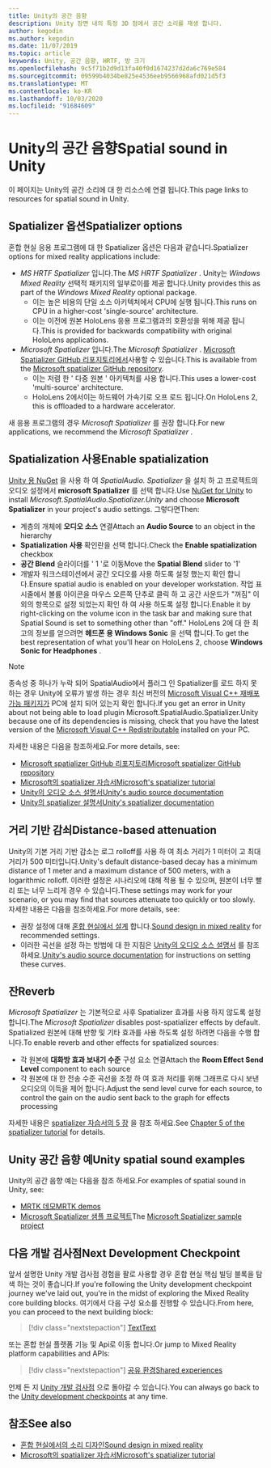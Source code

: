 ```yaml
---
title: Unity의 공간 음향
description: Unity 장면 내의 특정 3D 점에서 공간 소리를 재생 합니다.
author: kegodin
ms.author: kegodin
ms.date: 11/07/2019
ms.topic: article
keywords: Unity, 공간 음향, HRTF, 방 크기
ms.openlocfilehash: 9c5f71b2d9d13fa40f0d1674237d2da6c769e584
ms.sourcegitcommit: 09599b4034be825e4536eeb9566968afd021d5f3
ms.translationtype: MT
ms.contentlocale: ko-KR
ms.lasthandoff: 10/03/2020
ms.locfileid: "91684609"
---
```

# <a name="spatial-sound-in-unity"></a><span data-ttu-id="7d156-104">Unity의 공간 음향</span><span class="sxs-lookup"><span data-stu-id="7d156-104">Spatial sound in Unity</span></span>

<span data-ttu-id="7d156-105">이 페이지는 Unity의 공간 소리에 대 한 리소스에 연결 됩니다.</span><span class="sxs-lookup"><span data-stu-id="7d156-105">This page links to resources for spatial sound in Unity.</span></span>

## <a name="spatializer-options"></a><span data-ttu-id="7d156-106">Spatializer 옵션</span><span class="sxs-lookup"><span data-stu-id="7d156-106">Spatializer options</span></span>
<span data-ttu-id="7d156-107">혼합 현실 응용 프로그램에 대 한 Spatializer 옵션은 다음과 같습니다.</span><span class="sxs-lookup"><span data-stu-id="7d156-107">Spatializer options for mixed reality applications include:</span></span>
* <span data-ttu-id="7d156-108">*MS HRTF Spatializer* 입니다.</span><span class="sxs-lookup"><span data-stu-id="7d156-108">The *MS HRTF Spatializer* .</span></span> <span data-ttu-id="7d156-109">Unity는 *Windows Mixed Reality* 선택적 패키지의 일부로이를 제공 합니다.</span><span class="sxs-lookup"><span data-stu-id="7d156-109">Unity provides this as part of the *Windows Mixed Reality* optional package.</span></span>
  * <span data-ttu-id="7d156-110">이는 높은 비용의 단일 소스 아키텍처에서 CPU에 실행 됩니다.</span><span class="sxs-lookup"><span data-stu-id="7d156-110">This runs on CPU in a higher-cost 'single-source' architecture.</span></span>
  * <span data-ttu-id="7d156-111">이는 이전에 원본 HoloLens 응용 프로그램과의 호환성을 위해 제공 됩니다.</span><span class="sxs-lookup"><span data-stu-id="7d156-111">This is provided for backwards compatibility with original HoloLens applications.</span></span>
* <span data-ttu-id="7d156-112">*Microsoft Spatializer* 입니다.</span><span class="sxs-lookup"><span data-stu-id="7d156-112">The *Microsoft Spatializer* .</span></span> <span data-ttu-id="7d156-113">[Microsoft Spatializer GitHub 리포지토리에서](https://github.com/microsoft/spatialaudio-unity)사용할 수 있습니다.</span><span class="sxs-lookup"><span data-stu-id="7d156-113">This is available from the [Microsoft spatializer GitHub repository](https://github.com/microsoft/spatialaudio-unity).</span></span>
  * <span data-ttu-id="7d156-114">이는 저렴 한 ' 다중 원본 ' 아키텍처를 사용 합니다.</span><span class="sxs-lookup"><span data-stu-id="7d156-114">This uses a lower-cost 'multi-source' architecture.</span></span>
  * <span data-ttu-id="7d156-115">HoloLens 2에서이는 하드웨어 가속기로 오프 로드 됩니다.</span><span class="sxs-lookup"><span data-stu-id="7d156-115">On HoloLens 2, this is offloaded to a hardware accelerator.</span></span>

<span data-ttu-id="7d156-116">새 응용 프로그램의 경우 *Microsoft Spatializer* 를 권장 합니다.</span><span class="sxs-lookup"><span data-stu-id="7d156-116">For new applications, we recommend the *Microsoft Spatializer* .</span></span>

## <a name="enable-spatialization"></a><span data-ttu-id="7d156-117">Spatialization 사용</span><span class="sxs-lookup"><span data-stu-id="7d156-117">Enable spatialization</span></span>

<span data-ttu-id="7d156-118">[Unity 용 NuGet](https://github.com/GlitchEnzo/NuGetForUnity/releases/latest) 을 사용 하 여 _SpatialAudio. Spatializer_ 을 설치 하 고 프로젝트의 오디오 설정에서 **microsoft Spatializer** 를 선택 합니다.</span><span class="sxs-lookup"><span data-stu-id="7d156-118">Use [NuGet for Unity](https://github.com/GlitchEnzo/NuGetForUnity/releases/latest) to install _Microsoft.SpatialAudio.Spatializer.Unity_ and choose **Microsoft Spatializer** in your project's audio settings.</span></span> <span data-ttu-id="7d156-119">그렇다면</span><span class="sxs-lookup"><span data-stu-id="7d156-119">Then:</span></span>
* <span data-ttu-id="7d156-120">계층의 개체에 **오디오 소스** 연결</span><span class="sxs-lookup"><span data-stu-id="7d156-120">Attach an **Audio Source** to an object in the hierarchy</span></span>
* <span data-ttu-id="7d156-121">**Spatialization 사용** 확인란을 선택 합니다.</span><span class="sxs-lookup"><span data-stu-id="7d156-121">Check the **Enable spatialization** checkbox</span></span>
* <span data-ttu-id="7d156-122">**공간 Blend** 슬라이더를 ' 1 '로 이동</span><span class="sxs-lookup"><span data-stu-id="7d156-122">Move the **Spatial Blend** slider to '1'</span></span>
* <span data-ttu-id="7d156-123">개발자 워크스테이션에서 공간 오디오를 사용 하도록 설정 했는지 확인 합니다.</span><span class="sxs-lookup"><span data-stu-id="7d156-123">Ensure spatial audio is enabled on your developer workstation.</span></span> <span data-ttu-id="7d156-124">작업 표시줄에서 볼륨 아이콘을 마우스 오른쪽 단추로 클릭 하 고 공간 사운드가 "꺼짐" 이외의 항목으로 설정 되었는지 확인 하 여 사용 하도록 설정 합니다.</span><span class="sxs-lookup"><span data-stu-id="7d156-124">Enable it by right-clicking on the volume icon in the task bar and making sure that Spatial Sound is set to something other than "off."</span></span> <span data-ttu-id="7d156-125">HoloLens 2에 대 한 최고의 정보를 얻으려면 **헤드폰 용 Windows Sonic** 을 선택 합니다.</span><span class="sxs-lookup"><span data-stu-id="7d156-125">To get the best representation of what you'll hear on HoloLens 2, choose **Windows Sonic for Headphones** .</span></span>

>[!NOTE]
><span data-ttu-id="7d156-126">종속성 중 하나가 누락 되어 SpatialAudio에서 플러그 인 Spatializer를 로드 하지 못하는 경우 Unity에 오류가 발생 하는 경우 최신 버전의 [Microsoft Visual C++ 재배포 가능 패키지가](https://support.microsoft.com/en-us/help/2977003/the-latest-supported-visual-c-downloads) PC에 설치 되어 있는지 확인 합니다.</span><span class="sxs-lookup"><span data-stu-id="7d156-126">If you get an error in Unity about not being able to load plugin Microsoft.SpatialAudio.Spatializer.Unity because one of its dependencies is missing, check that you have the latest version of the [Microsoft Visual C++ Redistributable](https://support.microsoft.com/en-us/help/2977003/the-latest-supported-visual-c-downloads) installed on your PC.</span></span>

<span data-ttu-id="7d156-127">자세한 내용은 다음을 참조하세요.</span><span class="sxs-lookup"><span data-stu-id="7d156-127">For more details, see:</span></span>
* [<span data-ttu-id="7d156-128">Microsoft spatializer GitHub 리포지토리</span><span class="sxs-lookup"><span data-stu-id="7d156-128">Microsoft spatializer GitHub repository</span></span>](https://github.com/microsoft/spatialaudio-unity)
* [<span data-ttu-id="7d156-129">Microsoft의 spatializer 자습서</span><span class="sxs-lookup"><span data-stu-id="7d156-129">Microsoft's spatializer tutorial</span></span>](tutorials/unity-spatial-audio-ch1.md)
* [<span data-ttu-id="7d156-130">Unity의 오디오 소스 설명서</span><span class="sxs-lookup"><span data-stu-id="7d156-130">Unity's audio source documentation</span></span>](https://docs.unity3d.com/2019.3/Documentation/Manual/class-AudioSource.html)
* [<span data-ttu-id="7d156-131">Unity의 spatializer 설명서</span><span class="sxs-lookup"><span data-stu-id="7d156-131">Unity's spatializer documentation</span></span>](https://docs.unity3d.com/Manual/VRAudioSpatializer.html)

## <a name="distance-based-attenuation"></a><span data-ttu-id="7d156-132">거리 기반 감쇠</span><span class="sxs-lookup"><span data-stu-id="7d156-132">Distance-based attenuation</span></span>
<span data-ttu-id="7d156-133">Unity의 기본 거리 기반 감소는 로그 rolloff를 사용 하 여 최소 거리가 1 미터이 고 최대 거리가 500 미터입니다.</span><span class="sxs-lookup"><span data-stu-id="7d156-133">Unity's default distance-based decay has a minimum distance of 1 meter and a maximum distance of 500 meters, with a logarithmic rolloff.</span></span> <span data-ttu-id="7d156-134">이러한 설정은 시나리오에 대해 적용 될 수 있으며, 원본이 너무 빨리 또는 너무 느리게 경우 수 있습니다.</span><span class="sxs-lookup"><span data-stu-id="7d156-134">These settings may work for your scenario, or you may find that sources attenuate too quickly or too slowly.</span></span> <span data-ttu-id="7d156-135">자세한 내용은 다음을 참조하세요.</span><span class="sxs-lookup"><span data-stu-id="7d156-135">For more details, see:</span></span>
* <span data-ttu-id="7d156-136">권장 설정에 대해 [혼합 현실에서 설계](../../design/spatial-sound-design.md) 합니다.</span><span class="sxs-lookup"><span data-stu-id="7d156-136">[Sound design in mixed reality](../../design/spatial-sound-design.md) for recommended settings.</span></span>
* <span data-ttu-id="7d156-137">이러한 곡선을 설정 하는 방법에 대 한 지침은 [Unity의 오디오 소스 설명서](https://docs.unity3d.com/2019.3/Documentation/Manual/class-AudioSource.html) 를 참조 하세요.</span><span class="sxs-lookup"><span data-stu-id="7d156-137">[Unity's audio source documentation](https://docs.unity3d.com/2019.3/Documentation/Manual/class-AudioSource.html) for instructions on setting these curves.</span></span>

## <a name="reverb"></a><span data-ttu-id="7d156-138">잔</span><span class="sxs-lookup"><span data-stu-id="7d156-138">Reverb</span></span>
<span data-ttu-id="7d156-139">_Microsoft Spatializer_ 는 기본적으로 사후 Spatializer 효과를 사용 하지 않도록 설정 합니다.</span><span class="sxs-lookup"><span data-stu-id="7d156-139">The _Microsoft Spatializer_ disables post-spatializer effects by default.</span></span> <span data-ttu-id="7d156-140">Spatialized 원본에 대해 반향 및 기타 효과를 사용 하도록 설정 하려면 다음을 수행 합니다.</span><span class="sxs-lookup"><span data-stu-id="7d156-140">To enable reverb and other effects for spatialized sources:</span></span>
* <span data-ttu-id="7d156-141">각 원본에 **대화방 효과 보내기 수준** 구성 요소 연결</span><span class="sxs-lookup"><span data-stu-id="7d156-141">Attach the **Room Effect Send Level** component to each source</span></span>
* <span data-ttu-id="7d156-142">각 원본에 대 한 전송 수준 곡선을 조정 하 여 효과 처리를 위해 그래프로 다시 보낸 오디오의 이득을 제어 합니다.</span><span class="sxs-lookup"><span data-stu-id="7d156-142">Adjust the send level curve for each source, to control the gain on the audio sent back to the graph for effects processing</span></span>

<span data-ttu-id="7d156-143">자세한 내용은 [spatializer 자습서의 5 장](tutorials/unity-spatial-audio-ch5.md) 을 참조 하세요.</span><span class="sxs-lookup"><span data-stu-id="7d156-143">See [Chapter 5 of the spatializer tutorial](tutorials/unity-spatial-audio-ch5.md) for details.</span></span>

## <a name="unity-spatial-sound-examples"></a><span data-ttu-id="7d156-144">Unity 공간 음향 예</span><span class="sxs-lookup"><span data-stu-id="7d156-144">Unity spatial sound examples</span></span>
<span data-ttu-id="7d156-145">Unity의 공간 음향 예는 다음을 참조 하세요.</span><span class="sxs-lookup"><span data-stu-id="7d156-145">For examples of spatial sound in Unity, see:</span></span>
* [<span data-ttu-id="7d156-146">MRTK 데모</span><span class="sxs-lookup"><span data-stu-id="7d156-146">MRTK demos</span></span>](https://github.com/microsoft/MixedRealityToolkit-Unity/tree/mrtk_release/Assets/MixedRealityToolkit.Examples/Demos/Audio)
* <span data-ttu-id="7d156-147">[Microsoft Spatializer 샘플 프로젝트](https://github.com/microsoft/spatialaudio-unity/tree/master/Samples/MicrosoftSpatializerSample)</span><span class="sxs-lookup"><span data-stu-id="7d156-147">The [Microsoft Spatializer sample project](https://github.com/microsoft/spatialaudio-unity/tree/master/Samples/MicrosoftSpatializerSample)</span></span>

## <a name="next-development-checkpoint"></a><span data-ttu-id="7d156-148">다음 개발 검사점</span><span class="sxs-lookup"><span data-stu-id="7d156-148">Next Development Checkpoint</span></span>

<span data-ttu-id="7d156-149">앞서 설명한 Unity 개발 검사점 경험을 팔로 사용할 경우 혼합 현실 핵심 빌딩 블록을 탐색 하는 것이 좋습니다.</span><span class="sxs-lookup"><span data-stu-id="7d156-149">If you're following the Unity development checkpoint journey we've laid out, you're in the midst of exploring the Mixed Reality core building blocks.</span></span> <span data-ttu-id="7d156-150">여기에서 다음 구성 요소를 진행할 수 있습니다.</span><span class="sxs-lookup"><span data-stu-id="7d156-150">From here, you can proceed to the next building block:</span></span>

> [!div class="nextstepaction"]
> [<span data-ttu-id="7d156-151">Text</span><span class="sxs-lookup"><span data-stu-id="7d156-151">Text</span></span>](text-in-unity.md)

<span data-ttu-id="7d156-152">또는 혼합 현실 플랫폼 기능 및 Api로 이동 합니다.</span><span class="sxs-lookup"><span data-stu-id="7d156-152">Or jump to Mixed Reality platform capabilities and APIs:</span></span>

> [!div class="nextstepaction"]
> [<span data-ttu-id="7d156-153">공유 환경</span><span class="sxs-lookup"><span data-stu-id="7d156-153">Shared experiences</span></span>](shared-experiences-in-unity.md)

<span data-ttu-id="7d156-154">언제 든 지 [Unity 개발 검사점](unity-development-overview.md#2-core-building-blocks) 으로 돌아갈 수 있습니다.</span><span class="sxs-lookup"><span data-stu-id="7d156-154">You can always go back to the [Unity development checkpoints](unity-development-overview.md#2-core-building-blocks) at any time.</span></span>

## <a name="see-also"></a><span data-ttu-id="7d156-155">참조</span><span class="sxs-lookup"><span data-stu-id="7d156-155">See also</span></span>
* [<span data-ttu-id="7d156-156">혼합 현실에서의 소리 디자인</span><span class="sxs-lookup"><span data-stu-id="7d156-156">Sound design in mixed reality</span></span>](../../design/spatial-sound-design.md)
* [<span data-ttu-id="7d156-157">Microsoft의 spatializer 자습서</span><span class="sxs-lookup"><span data-stu-id="7d156-157">Microsoft's spatializer tutorial</span></span>](tutorials/unity-spatial-audio-ch1.md)
